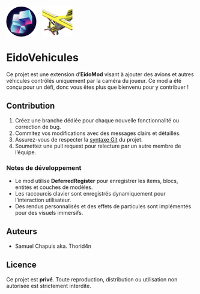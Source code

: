<p align="left" style="display: flex; gap: 16px; align-items: center;">
	<img src="doc/logo.png" alt="Image 1" style="height:80px; width:80px; object-fit:cover;">
	<img src="doc/YellowPlane.png" alt="Image 2" style="height:80px; width:80px; object-fit:cover;">
</p>

# EidoVehicules

Ce projet est une extension d’**EidoMod** visant à ajouter des avions et autres véhicules contrôlés uniquement par la caméra du joueur.
Ce mod a été conçu pour un défi, donc vous êtes plus que bienvenu pour y contribuer !

## Contribution

1. Créez une branche dédiée pour chaque nouvelle fonctionnalité ou correction de bug.
2. Commitez vos modifications avec des messages clairs et détaillés.
3. Assurez-vous de respecter la [syntaxe Git](doc/gitSyntax.md) du projet.
4. Soumettez une pull request pour relecture par un autre membre de l’équipe.

### Notes de développement

- Le mod utilise **DeferredRegister** pour enregistrer les items, blocs, entités et couches de modèles.
- Les raccourcis clavier sont enregistrés dynamiquement pour l’interaction utilisateur.
- Des rendus personnalisés et des effets de particules sont implémentés pour des visuels immersifs.

## Auteurs
- Samuel Chapuis aka. Thorid4n

## Licence
Ce projet est **privé**. Toute reproduction, distribution ou utilisation non autorisée est strictement interdite.
